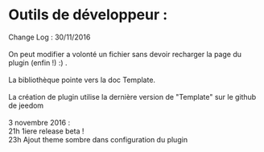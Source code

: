 <h1>Outils de développeur : </h1>

Change Log : 30/11/2016<br>
<br>
On peut modifier a volonté un fichier sans devoir recharger la page du plugin (enfin !) :) .<br>
<br>
La bibliothèque pointe vers la doc Template.<br>
<br>
La création de plugin utilise la dernière version de "Template" sur le github de jeedom
<br>
<br>
3 novembre 2016 : <br>
21h 1iere release beta ! <br>
23h Ajout theme sombre dans configuration du plugin<br>
